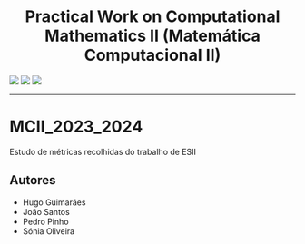 <h1 align="center">Practical Work on Computational Mathematics II (Matemática Computacional II)</h1>

<p>
  <img src="http://img.shields.io/static/v1?style=for-the-badge&label=School%20year&message=2023/2024&color=sucess"/>
  <img src="http://img.shields.io/static/v1?style=for-the-badge&label=Discipline&message=MCII&color=sucess"/>
  <img src="http://img.shields.io/static/v1?style=for-the-badge&label=Grade&message=18&color=sucess"/>
</p>

---


# MCII_2023_2024
Estudo de métricas recolhidas do trabalho de ESII

## Autores
* Hugo Guimarães
* João Santos
* Pedro Pinho
* Sónia Oliveira
